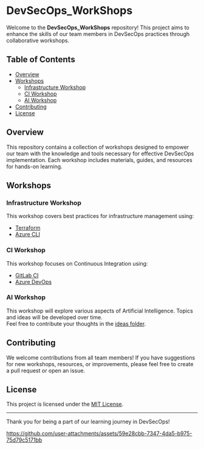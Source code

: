 # DevSecOps_WorkShops

Welcome to the **DevSecOps_WorkShops** repository! This project aims to enhance the skills of our team members in DevSecOps practices through collaborative workshops.

## Table of Contents

- [Overview](#overview)
- [Workshops](#workshops)
  - [Infrastructure Workshop](#infrastructure-workshop)
  - [CI Workshop](#ci-workshop)
  - [AI Workshop](#ai-workshop)
- [Contributing](#contributing)
- [License](#license)

## Overview

This repository contains a collection of workshops designed to empower our team with the knowledge and tools necessary for effective DevSecOps implementation. Each workshop includes materials, guides, and resources for hands-on learning.

## Workshops

### Infrastructure Workshop
This workshop covers best practices for infrastructure management using:
- [Terraform](Infrastructure_Workshop/Terraform/README.md)
- [Azure CLI](Infrastructure_Workshop/Azure_CLI/README.md)

### CI Workshop
This workshop focuses on Continuous Integration using:
- [GitLab CI](CI_Workshop/GitLab_CI/README.md)
- [Azure DevOps](CI_Workshop/Azure_DevOps/README.md)

### AI Workshop
This workshop will explore various aspects of Artificial Intelligence. Topics and ideas will be developed over time.  
Feel free to contribute your thoughts in the [ideas folder](AI_Workshop/ideas/).

## Contributing

We welcome contributions from all team members! If you have suggestions for new workshops, resources, or improvements, please feel free to create a pull request or open an issue.

## License

This project is licensed under the [MIT License](LICENSE).

---

Thank you for being a part of our learning journey in DevSecOps!

https://github.com/user-attachments/assets/59e28cbb-7347-4da5-b975-75d79c5171bb
